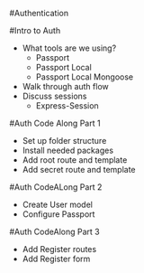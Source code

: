 #Authentication

#Intro to Auth
* What tools are we using?
  * Passport
  * Passport Local
  * Passport Local Mongoose
* Walk through auth flow
* Discuss sessions
  * Express-Session

#Auth Code Along Part 1
* Set up folder structure
* Install needed packages
* Add root route and template
* Add secret route and template

#Auth CodeALong Part 2
* Create User model
* Configure Passport

#Auth CodeAlong Part 3
* Add Register routes
* Add Register form
